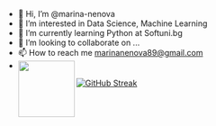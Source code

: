 - 👋 Hi, I’m @marina-nenova
- 👀 I’m interested in Data Science, Machine Learning
- 🌱 I’m currently learning Python at Softuni.bg
- 💞️ I’m looking to collaborate on ...
- 📫 How to reach me marinanenova89@gmail.com
- <a href="https://www.linkedin.com/in/marina-nenova-915ba5222/" target="blank"><img align="left" src="https://upload.wikimedia.org/wikipedia/commons/c/ca/LinkedIn_logo_initials.png" height="100" /></a>

<!---
marina-nenova/marina-nenova is a ✨ special ✨ repository because its `README.md` (this file) appears on your GitHub profile.
You can click the Preview link to take a look at your changes.
--->
[![GitHub Streak](https://github-readme-streak-stats.herokuapp.com?user=marina-nenova)](https://git.io/streak-stats)
